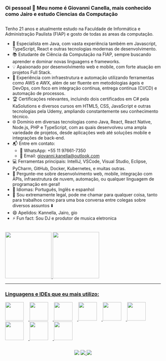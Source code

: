 ### Oi pessoal 💙 Meu nome é Giovanni Canella, mais conhecido como Jairo e estudo Ciencias da Computação 

##

Tenho 21 anos e atualmente estudo na Faculdade de Informática e Administração Paulista (FIAP) e gosto de todas as areas da computação.

- 🎯 Especialista em Java, com vasta experiência também em Javascript, TypeScript, React e outras tecnologias modernas de desenvolvimento.
- 📚 Estudante de Ciência da Computação na FIAP, sempre buscando aprender e dominar novas linguagens e frameworks.
- 💡 Apaixonado por desenvolvimento web e mobile, com forte atuação em projetos Full Stack.
- 🚀 Experiência com infraestrutura e automação utilizando ferramentas como AWS e AWX, além de ser fluente em metodologias ágeis e DevOps, com foco em integração contínua, entrega contínua (CI/CD) e automação de processos.
- 🏆 Certificações relevantes, incluindo dois certificados em C# pela KaSolutions e diversos cursos em HTML5, CSS, JavaScript e outras tecnologias pela Udemy, ampliando constantemente seu conhecimento técnico.
- 🌐 Domínio em diversas tecnologias como Java, React, React Native, Node.js, PHP e TypeScript, com as quais desenvolveu uma ampla variedade de projetos, desde aplicações web até soluções mobile e integrações de back-end.
- 📬 Entre em contato:
  - 📲 WhatsApp: +55 11 97661-7350
  - 📧 Email: giovanni.kanella@outlook.com
- 💻 Ferramentas principais: IntelliJ, VSCode, Visual Studio, Eclipse, PyCharm, GitHub, Docker, Kubernetes, e muitas outras.
- 💬 Pergunte-me sobre desenvolvimento web, mobile, integração com APIs, infraestrutura de nuvem, automação, ou qualquer linguagem de programação em geral!
- 🦊 Idiomas: Português, Inglês e espanhol
- 🫡 Sou extremamente legal, pode me chamar para qualquer coisa, tanto para trabalhos como para uma boa conversa entre colegas sobre diversos assuntos ⬇️
- 😄 Apelidos: Kannella, Jairo, gio
- ⚡ Fun fact: Sou DJ e produtor de musica eletronica
##

<div style="float: left;">
<a href="https://github.com/Kannella">
<img height="150em" src="https://github-readme-stats.vercel.app/api?username=Kannella&show_icons=true&theme=algolia&include_all_commits=true&count_private=true"/>
<img height="150em" src="https://github-readme-stats.vercel.app/api/top-langs/?username=Kannella&layout=compact&langs_count=7&theme=algolia"/>
  <hr>
<div>
  <h3> Linguagens e IDEs que eu mais utilizo: </h3>
  <div>
     <img height="60" width="60" src="https://cdn.jsdelivr.net/gh/devicons/devicon@latest/icons/java/java-original-wordmark.svg" style="margin-right: 15px;" />
     <img height="60" width="60" src="https://cdn.jsdelivr.net/gh/devicons/devicon@latest/icons/spring/spring-original.svg" style="margin-right: 15px;" />
     <img height="60" width="60" src="https://cdn.jsdelivr.net/gh/devicons/devicon/icons/csharp/csharp-original.svg" style="margin-right: 15px;" /> 
     <img height="60" width="60" src="https://cdn.jsdelivr.net/gh/devicons/devicon/icons/javascript/javascript-original.svg" style="margin-right: 15px;" />  
     <img height="60" width="60" src="https://cdn.jsdelivr.net/gh/devicons/devicon@latest/icons/typescript/typescript-original.svg" style="margin-right: 15px;" />
     <img height="60" width="60" src="https://cdn.jsdelivr.net/gh/devicons/devicon@latest/icons/react/react-original.svg" style="margin-right: 15px;" />
     <img height="60" width="60" src="https://cdn.jsdelivr.net/gh/devicons/devicon/icons/vscode/vscode-original.svg" style="margin-right: 15px;" />
     <img height="60" width="60" src="https://cdn.jsdelivr.net/gh/devicons/devicon@latest/icons/eclipse/eclipse-original-wordmark.svg" style="margin-right: 15px;" />
     <img height="60" width="60" src="https://cdn.jsdelivr.net/gh/devicons/devicon@latest/icons/intellij/intellij-original.svg" style="margin-right: 15px;" />  
  </div>            
</div>

##
  
</div>
  <hr>
<div align="center">
<a href="mailto:gi.canella85@outlook.com "><img src="https://img.shields.io/badge/Microsoft_Outlook-0078D4?style=for-the-badge&logo=microsoft-outlook&logoColor=white" /></a>
<a href="https://www.linkedin.com/in/giovanni-canella-784471260/"><img src="https://img.shields.io/badge/LinkedIn-0077B5?style=for-the-badge&logo=linkedin&logoColor=white"</a>
<a href="https://www.instagram.com/eu_kanella/" alt="Instagram"><img src="https://img.shields.io/badge/-Instagram-DF0174?style=for-the-badge&logo=instagram&logoColor=white&link=https://www.instagram.com/eu_kanella/"/></a>

  
  </div>
  


  
            

  
  
  
  
  
  
  
